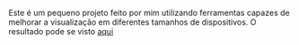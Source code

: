 Este é um pequeno projeto feito por mim utilizando ferramentas capazes de melhorar a visualização em diferentes tamanhos de dispositivos.
O resultado pode se visto <a href="https://cefet-igor.github.io/Responsive_NavBar/">aqui</a>

